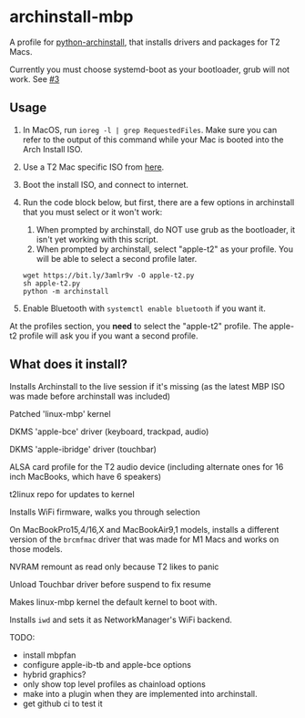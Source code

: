 # archinstall-mbp

A profile for [python-archinstall](https://github.com/archlinux/archinstall), that installs drivers and packages for T2 Macs.

Currently you must choose systemd-boot as your bootloader, grub will not work. See [#3](https://github.com/Redecorating/archinstall-mbp/issues/3)

## Usage
1. In MacOS, run `ioreg -l | grep RequestedFiles`. Make sure you can refer to the
   output of this command while your Mac is booted into the Arch Install ISO.
2. Use a T2 Mac specific ISO from [here](https://dl.t2linux.org/archlinux/iso/index.html).
3. Boot the install ISO, and connect to internet.
4. Run the code block below, but first, there are a few options in archinstall that you must select or it won't work:
   1. When prompted by archinstall, do NOT use grub as the bootloader, it isn't yet working with this script.
   2. When prompted by archinstall, select "apple-t2" as your profile. You will be able to select a second profile later.

   ```shell
   wget https://bit.ly/3amlr9v -O apple-t2.py
   sh apple-t2.py
   python -m archinstall
   ```
5. Enable Bluetooth with `systemctl enable bluetooth` if you want it.

At the profiles section, you **need** to select the "apple-t2" profile. The
apple-t2 profile will ask you if you want a second profile.

## What does it install?

Installs Archinstall to the live session if it's missing (as the latest
MBP ISO was made before archinstall was included)

Patched 'linux-mbp' kernel

DKMS 'apple-bce' driver (keyboard, trackpad, audio) 

DKMS 'apple-ibridge' driver (touchbar)

ALSA card profile for the T2 audio device (including alternate ones for
16 inch MacBooks, which have 6 speakers)

t2linux repo for updates to kernel

Installs WiFi firmware, walks you through selection

On MacBookPro15,4/16,X and MacBookAir9,1 models, installs a different version
of the `brcmfmac` driver that was made for M1 Macs and works on those models.

NVRAM remount as read only because T2 likes to panic

Unload Touchbar driver before suspend to fix resume

Makes linux-mbp kernel the default kernel to boot with.

Installs `iwd` and sets it as NetworkManager's WiFi backend.

TODO:
- install mbpfan
- configure apple-ib-tb and apple-bce options
- hybrid graphics?
- only show top level profiles as chainload options
- make into a plugin when they are implemented into archinstall.
- get github ci to test it
